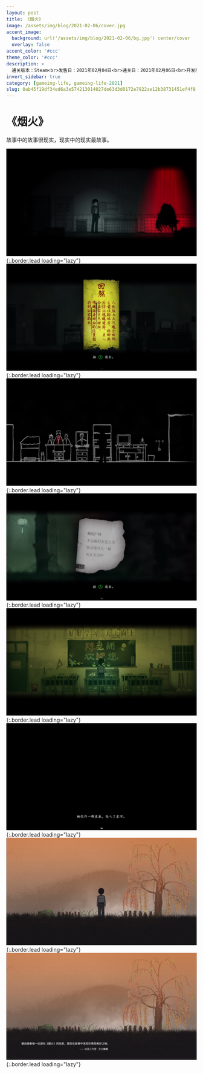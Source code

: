 ```yaml
---
layout: post
title: 《烟火》
image: /assets/img/blog/2021-02-06/cover.jpg
accent_image: 
  background: url('/assets/img/blog/2021-02-06/bg.jpg') center/cover
  overlay: false
accent_color: '#ccc'
theme_color: '#ccc'
description: >
  通关版本：Steam<br>发售日：2021年02月04日<br>通关日：2021年02月06日<br>开发商：拾英工作室<br>发行商：Gamera Game
invert_sidebar: true
category: [gameing-life, gameing-life-2021]
slug: 0ab45f19df34ed6a3e574213014027de63d3d0172e7922ae12b38731451ef4f8
---
```


# 《烟火》

故事中的故事很现实，现实中的现实最故事。


![](/assets/img/blog/2021-02-06/1.jpg){:.border.lead loading="lazy"}
![](/assets/img/blog/2021-02-06/2.jpg){:.border.lead loading="lazy"}
![](/assets/img/blog/2021-02-06/3.jpg){:.border.lead loading="lazy"}
![](/assets/img/blog/2021-02-06/4.jpg){:.border.lead loading="lazy"}
![](/assets/img/blog/2021-02-06/5.jpg){:.border.lead loading="lazy"}
![](/assets/img/blog/2021-02-06/6.jpg){:.border.lead loading="lazy"}
![](/assets/img/blog/2021-02-06/7.jpg){:.border.lead loading="lazy"}
![](/assets/img/blog/2021-02-06/8.jpg){:.border.lead loading="lazy"}